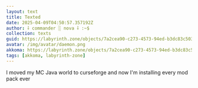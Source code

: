 ```yaml
---
layout: text
title: Texted
date: 2025-04-09T04:50:57.357192Z
author: ⸸ commander ░ nova ⸸ :~$
collection: texts
guid: https://labyrinth.zone/objects/7a2cea90-c273-4573-94ed-b3dc83c503e6
avatar: /img/avatar/daemon.png
akkoma: https://labyrinth.zone/objects/7a2cea90-c273-4573-94ed-b3dc83c503e6
tags: [akkoma, labyrinth-zone]
---
```


<p>I moved my MC Java world to curseforge and now I'm installing every mod pack ever</p>